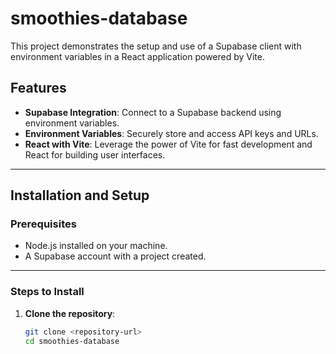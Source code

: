 # smoothies-database

This project demonstrates the setup and use of a Supabase client with environment variables in a React application powered by Vite.

## Features

- **Supabase Integration**: Connect to a Supabase backend using environment variables.
- **Environment Variables**: Securely store and access API keys and URLs.
- **React with Vite**: Leverage the power of Vite for fast development and React for building user interfaces.

---

## Installation and Setup

### Prerequisites
- Node.js installed on your machine.
- A Supabase account with a project created.

---

### Steps to Install

1. **Clone the repository**:
   ```bash
   git clone <repository-url>
   cd smoothies-database
 
